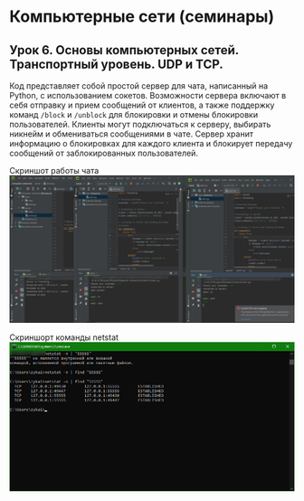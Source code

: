 # Компьютерные сети (семинары)
## Урок 6. Основы компьютерных сетей. Транспортный уровень. UDP и TCP.

Код представляет собой простой сервер для чата, написанный на Python, с использованием сокетов. Возможности сервера включают в себя отправку и прием сообщений от клиентов, а также поддержку команд `/block` и `/unblock` для блокировки и отмены блокировки пользователей. Клиенты могут подключаться к серверу, выбирать никнейм и обмениваться сообщениями в чате. Сервер хранит информацию о блокировках для каждого клиента и блокирует передачу сообщений от заблокированных пользователей.

Скриншот работы чата
![scrinchat.jpg](scrinchat.jpg)

Скриншорт команды netstat
![netstat](netstat.jpg)
